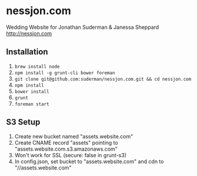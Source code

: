 nessjon.com
===========

Wedding Website for Jonathan Suderman & Janessa Sheppard  
<http://nessjon.com>

Installation
------------

1. `brew install node`
2. `npm install -g grunt-cli bower foreman`
3. `git clone git@github.com:suderman/nessjon.com.git && cd nessjon.com`
4. `npm install`
5. `bower install`
6. `grunt`
7. `foreman start`

S3 Setup
--------

1. Create new bucket named "assets.website.com"
2. Create CNAME record "assets" pointing to "assets.website.com.s3.amazonaws.com"
3. Won't work for SSL (secure: false in grunt-s3)
4. In config.json, set bucket to "assets.website.com" and cdn to "//assets.website.com"
